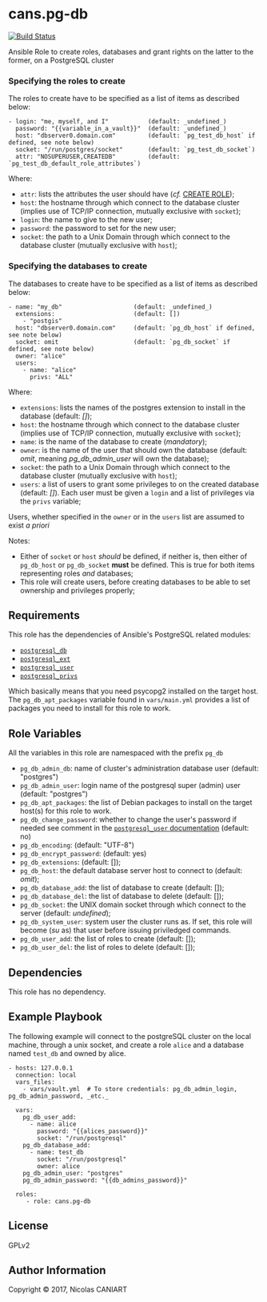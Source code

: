 cans.pg-db
==========

[![Build Status](https://travis-ci.org/cans/pg-db.svg?branch=master)](https://travis-ci.org/cans/pg-db)

Ansible Role to create roles, databases and grant rights on the latter
to the former, on a PostgreSQL cluster


### Specifying the roles to create

The roles to create have to be specified as a list of items as described
below:

    - login: "me, myself, and I"           (default: _undefined_)
      password: "{{variable_in_a_vault}}"  (default: _undefined_)
      host: "dbserver0.domain.com"         (default: `pg_test_db_host` if defined, see note below)
      socket: "/run/postgres/socket"       (default: `pg_test_db_socket`)
      attr: "NOSUPERUSER,CREATEDB"         (default: `pg_test_db_default_role_attributes`)

Where:

- `attr`: lists the attributes the user should have (_cf._
  [CREATE ROLE](https://www.postgresql.org/docs/current/static/sql-createrole.html));
- `host`: the hostname through which connect to the database cluster
  (implies use of TCP/IP connection, mutually exclusive with `socket`);
- `login`: the name to give to the new user;
- `password`: the password to set for the new user;
- `socket`: the path to a Unix Domain through which connect to the
  database cluster (mutually exclusive with `host`);

### Specifying the databases to create

The databases to create have to be specified as a list of items as described
below:

    - name: "my_db"                    (default: _undefined_)
      extensions:                      (default: [])
        - "postgis"
      host: "dbserver0.domain.com"     (default: `pg_db_host` if defined, see note below)
      socket: omit                     (default: `pg_db_socket` if defined, see note below)
      owner: "alice"
      users:
        - name: "alice"
          privs: "ALL"

Where:

- `extensions`: lists the names of the postgres extension to install in
  the database (default: *[]*);
- `host`: the hostname through which connect to the database cluster
  (implies use of TCP/IP connection, mutually exclusive with `socket`);
- `name`: is the name of the database to create (*mandatory*);
- `owner`: is the name of the user that should own the database
  (default: *omit*, meaning *pg_db_admin_user* will own the database);
- `socket`: the path to a Unix Domain through which connect to the
  database cluster (mutually exclusive with `host`);
- `users`: a list of users to grant some privileges to on the created
  database (default: *[]*). Each user must be given a `login` and
  a list of privileges via the `privs` variable;

Users, whether specified in the `owner` or in the `users` list are
assumed to exist *a priori*

Notes:

- Either of `socket` or `host` *should* be defined, if neither is, then either
  of `pg_db_host` or `pg_db_socket` **must** be defined.
  This is true for both items representing roles _and_ databases;
- This role will create users, before creating databases to be able to
  set ownership and privileges properly;


Requirements
------------

This role has the dependencies of Ansible's PostgreSQL related modules:

- [`postgresql_db`](http://docs.ansible.com/ansible/postgresql_db_module.html)
- [`postgresql_ext`](http://docs.ansible.com/ansible/postgresql_ext_module.html)
- [`postgresql_user`](http://docs.ansible.com/ansible/postgresql_user_module.html)
- [`postgresql_privs`](http://docs.ansible.com/ansible/postgresql_privs_module.html)

Which basically means that you need psycopg2 installed on the target host. The
`pg_db_apt_packages` variable found in `vars/main.yml` provides a list of
packages you need to install for this role to work.


Role Variables
--------------

All the variables in this role are namespaced with the prefix `pg_db`

- `pg_db_admin_db`: name of cluster's administration database user
  (default: "postgres")
- `pg_db_admin_user`: login name of the postgresql super (admin)
  user (default: "postgres")
- `pg_db_apt_packages`: the list of Debian packages to install on
  the target host(s) for this role to work.
- `pg_db_change_password`: whether to change the user's password if needed
  see comment in the
  [`postgresql_user` documentation](http://docs.ansible.com/ansible/postgresql_user_module.html)
  (default: no)
- `pg_db_encoding`: (default: "UTF-8")
- `pg_db_encrypt_password`: (default: yes)
- `pg_db_extensions`:  (default: []);
- `pg_db_host`: the default database server host to connect to (default: _omit_);
- `pg_db_database_add`: the list of database to create (default: []);
- `pg_db_database_del`: the list of database to delete (default: []);
- `pg_db_socket`: the UNIX domain socket through which connect to the
  server (default: *undefined*);
- `pg_db_system_user`: system user the cluster runs as. If set, this
  role will become (_su_ as) that user before issuing priviledged commands.
- `pg_db_user_add`: the list of roles to create (default: []);
- `pg_db_user_del`: the list of roles to delete (default: []);


Dependencies
------------

This role has no dependency.


Example Playbook
----------------

The following example will connect to the postgreSQL cluster on the local
machine, through a unix socket, and create a role `alice` and a database
named `test_db` and owned by alice.


    - hosts: 127.0.0.1
      connection: local
      vars_files:
        - vars/vault.yml  # To store credentials: pg_db_admin_login, pg_db_admin_password, _etc._

      vars:
        pg_db_user_add:
          - name: alice
            password: "{{alices_password}}"
            socket: "/run/postgresql"
        pg_db_database_add:
          - name: test_db
            socket: "/run/postgresql"
            owner: alice
        pg_db_admin_user: "postgres"
        pg_db_admin_password: "{{db_admins_password}}"

      roles:
         - role: cans.pg-db


License
-------

GPLv2


Author Information
------------------

Copyright © 2017, Nicolas CANIART
